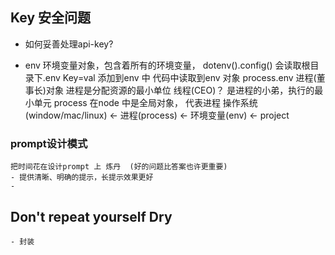 ## Key 安全问题
- 如何妥善处理api-key?

- env
    环境变量对象，包含着所有的环境变量，
    dotenv().config() 会读取根目录下.env Key=val
    添加到env 中 代码中读取到env 对象
    process.env 进程(董事长)对象  进程是分配资源的最小单位
    线程(CEO)？ 是进程的小弟，执行的最小单元
    process 在node 中是全局对象， 代表进程
    操作系统 (window/mac/linux) <- 进程(process) <- 环境变量(env) <- project 

### prompt设计模式
    把时间花在设计prompt 上 炼丹  (好的问题比答案也许更重要)
    - 提供清晰、明确的提示，长提示效果更好
    - 
## Don't repeat yourself  Dry  
    - 封装